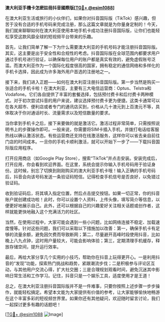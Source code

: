 **澳大利亚手機卡怎麽註冊抖音國際版[[TG💪+ @esim1088](https://t.me/s/esim1088)]**

在澳大利亚生活或旅行的小伙伴们，如果你对抖音国际版（TikTok）感兴趣，但苦于没有合适的手机号码来完成注册，那么这篇文章就是为你量身定制的！今天，我们就来聊聊如何在澳大利亚使用本地手机卡成功注册抖音国际版，让你们也能轻松享受这款风靡全球的短视频平台带来的乐趣。

首先，让我们简单了解一下为什么需要澳大利亚的手机号码才能注册抖音国际版。其实，这主要是出于安全性和合规性的考虑。抖音国际版在全球范围内都要求用户通过手机号进行验证，以确保每位用户的账户都是真实有效的，避免虚假账号泛滥。而澳大利亚作为一个国际化程度很高的国家，拥有稳定的通信网络和多样化的手机卡选择，因此成为许多海外用户首选的注册地之一。

接下来，我们进入正题——如何在澳大利亚注册抖音国际版。第一步当然是购买一张适合的手机卡啦！在澳大利亚，主要有三大电信运营商：Optus、Telstra和Vodafone。它们各自提供了丰富的套餐选择，包括预付费卡和后付费卡两种模式。对于初次尝试抖音的用户来说，建议选择预付费卡更为便捷。这类卡通常可以在各大超市、便利店或者专门的通讯店买到，价格从几十澳元到上百澳元不等，具体取决于你对通话时长、流量需求以及短信数量的要求。

当你拿到手机卡之后，接下来要做的就是激活它。激活过程非常简单，只需按照说明书上的步骤操作即可。一般来说，你需要将SIM卡插入手机，并拨打电话给客服热线以确认激活状态。有些运营商还支持在线激活服务，这样你可以省去亲自前往门店的时间成本。一旦你的手机卡顺利激活，就可以开始下一步了——下载抖音国际版应用程序。

打开应用商店（如Google Play Store），搜索“TikTok”并点击安装。安装完成后，打开应用，你会看到欢迎界面。在这里，系统会提示你输入手机号码用于验证身份。这时候，别忘了切换到刚刚购买的澳大利亚手机卡哦！输入正确的手机号码后，抖音会向该号码发送一条验证码短信。记得检查手机信号是否良好，以免错过验证码。

收到验证码后，将其填入指定位置，然后点击提交按钮。如果一切正常，你的抖音账户就创建成功啦！此时，你可以设置个人资料，上传头像，填写简介等信息，以便更好地展示自己。此外，还可以根据自己的兴趣爱好关注相关话题或创作者，这样就能更快地融入这个充满活力的社区。

当然，在使用过程中，大家可能会遇到一些小问题，比如网络连接不稳定、加载速度慢等。针对这些问题，我们可以采取以下措施加以改善：第一，确保手机卡有足够的流量余额，避免因欠费而导致断网；第二，尽量避开高峰时段使用抖音，比如晚上八九点钟，这时用户量较大，可能会影响体验；第三，定期清理手机缓存，释放存储空间，提升运行效率。

最后，再给大家分享几个实用的小技巧，帮助你在抖音上玩得更开心。一是利用抖音的“发现”功能，探索热门挑战和趋势，紧跟潮流步伐；二是积极参与评论区互动，与其他用户交流心得，扩大社交圈；三是合理规划观看时间，避免沉迷其中影响日常生活和工作学习。记住，抖音只是一个娱乐工具，适度使用才是王道！

总之，在澳大利亚注册抖音国际版并不是一件难事，只要你按照上述步骤一步步操作，就能轻松搞定。希望本文能为大家提供有价值的参考，让大家能够愉快地畅游在这个丰富多彩的短视频世界里。如果你还有其他疑问，欢迎随时留言讨论，我们一起探讨更多有趣的话题吧！

[[TG💪+ @esim1088](https://t.me/s/esim1088) ![Image](https://i.postimg.cc/4NQfJmqS/Snipaste-2025-05-13-00-14-12.png)]